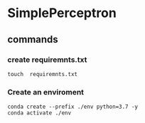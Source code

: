 # SimplePerceptron

## commands

### create requiremnts.txt
```touch  requiremnts.txt```

### Create an enviroment

```
conda create --prefix ./env python=3.7 -y
conda activate ./env
```